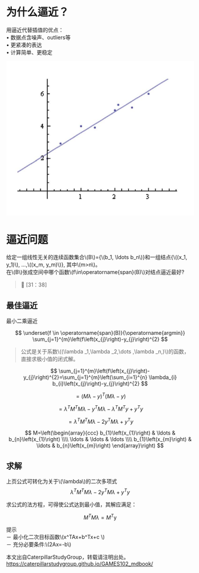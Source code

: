 # 为什么逼近？

用逼近代替插值的优点：  
• 数据点含噪声、outliers等  
• 更紧凑的表达  
• 计算简单、更稳定  

![](../assets/插值-7.png)  

# 逼近问题
   
给定一组线性无关的连续函数集合\\(B\\)={\\(b_1, \ldots b_n\\)}和一组结点{\\((x_1, y_1)\\), ...,\\((x_m, y_m)\\)}, 其中\\(m>n\\)。  
在\\(B\\)张成空间中哪个函数\\(f\in\operatorname{span}(B)\\)对结点逼近最好?    

> &#x1F50E; [31：38]  


## 最佳逼近

最小二乘逼近

$$
\underset{f \in \operatorname{span}(B)}{\operatorname{argmin}} \sum_{j=1}^{m}\left(f\left(x_{j}\right)-y_{j}\right)^{2}
$$

> 公式是关于系数\\((\lambda _1,\lambda _2,\dots ,\lambda _n,)\\)的函数，直接求极小值的闭式解。    


$$
\sum_{j=1}^{m}\left(f\left(x_{j}\right)-y_{j}\right)^{2}=\sum_{j=1}^{m}\left(\sum_{i=1}^{n} \lambda_{i} b_{i}\left(x_{j}\right)-y_{j}\right)^{2}
$$

$$
=(M \lambda-y)^{T}(M \lambda-y)
$$

$$
=\lambda^{T} M^{T} M \lambda-y^{T} M \lambda-\lambda^{T} M^{T} y+y^{T} y
$$

$$
=\lambda^{T} M^{T} M \lambda-2y^{T} M\lambda +y^{T} y
$$

$$
M=\left(\begin{array}{ccc}
b_{1}\left(x_{1}\right) & \ldots & b_{n}\left(x_{1}\right) \\\\
\ldots & \ldots & \ldots \\\\
b_{1}\left(x_{m}\right) & \ldots & b_{n}\left(x_{m}\right)
\end{array}\right)
$$

## 求解

上页公式可转化为关于\\(\lambda\\)的二次多项式    
$$
\lambda^{T} M^{T} M \lambda-2 y^{T} M \lambda+y^{T} y 
$$

求公式的法方程，可得使公式达到最小值，其解应满足：

$$
M^{T} M \lambda=M^{T} \mathrm{y}   
$$

提示   
－ 最小化二次目标函数\\(x^TAx+b^Tx+c \\)    
－ 充分必要条件:\\(2Ax=-b\\)  

本文出自CaterpillarStudyGroup，转载请注明出处。
https://caterpillarstudygroup.github.io/GAMES102_mdbook/
